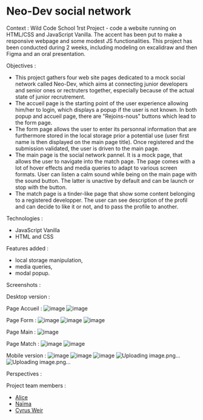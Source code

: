 # Neo-Dev social network

Context : Wild Code School 1rst Project - code a website running on HTML/CSS and JavaScript Vanilla. The accent has been put to make a responsive webpage and some modest JS functionalities.
This project has been conducted during 2 weeks, including modeling on excalidraw and then Figma and an oral presentation. 

Objectives : 
- This project gathers four web site pages dedicated to a mock social network called Neo-Dev, which aims at connecting junior developers and senior ones or rectruters together, especially because of the actual state of junior recrutrement.
- The accueil page is the starting point of the user experience allowing him/her to login, which displays a popup if the user is not known. In both popup and accueil page, there are "Rejoins-nous" buttons which lead to the form page.
- The form page allows the user to enter its personnal information that are furthermore stored in the local storage prior a potential use (user first name is then displayed on the main page title). Once registered and the submission validated, the user is driven to the main page.
- The main page is the social network pannel. It is a mock page, that allows the user to navigate into the match page. The page comes with a lot of hover effects and media queries to adapt to various screen formats. User can listen a calm sound while being on the main page with the sound button. The latter is unactive by default and can be launch or stop with the button.
- The match page is a tinder-like page that show some content belonging to a registered developper. The user can see description of the profil and can decide to like it or not, and to pass the profile to another.

Technologies : 
- JavaScript Vanilla
- HTML and CSS

Features added : 
- local storage manipulation,
- media queries,
- modal popup.

Screenshots :

Desktop version :

Page Accueil : 
![image](https://github.com/user-attachments/assets/209a38aa-c218-4cc4-83f4-98a37e067e2f)
![image](https://github.com/user-attachments/assets/ffb6b74a-ceba-4d4c-974f-52661ff64e6e)

Page Form : 
![image](https://github.com/user-attachments/assets/0b2090ee-b452-4538-a791-554aa8965ef2)
![image](https://github.com/user-attachments/assets/2c77ab8c-4748-46ea-b51f-986288c7eb90)
![image](https://github.com/user-attachments/assets/077cf366-9048-4cca-b416-c89b6ef9d9f7)

Page Main : 
![image](https://github.com/user-attachments/assets/5eac846b-763b-4ebb-99f3-bf906f41b547)

Page Match : 
![image](https://github.com/user-attachments/assets/7ed08faf-3aab-47a4-ace6-8d601f79c83e)
![image](https://github.com/user-attachments/assets/224a988b-fc50-44dc-8839-a398cdeed6d6)

Mobile version : 
![image](https://github.com/user-attachments/assets/a575af18-bb75-4178-99f1-863daf3b5f85)
![image](https://github.com/user-attachments/assets/fca74d0c-fa67-4c65-8402-7fb1b02b2a61)
![image](https://github.com/user-attachments/assets/d25eb2bb-b1ef-40a8-9f9a-6e343ae836fe)
![Uploading image.png…]()
![Uploading image.png…]()

Perspectives : 

Project team members :
<ul>
  <li>
    <a href="https://github.com/alicepgrd" alt="towards Alice's GitHub">Alice<a/>
  </li>
  <li>
    <a href="https://github.com/naiiipan44" alt="towards Naïma's GitHub">Naïma<a/> 
  </li>
  <li>
    <a href="https://github.com/CyrusWeir">Cyrus Weir</a>
  </li>
</ul>



  


